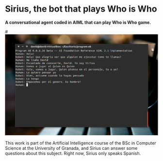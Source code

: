 # Sirius, the bot that plays Who is Who
**A conversational agent coded in AIML that can play Who is Who game.**

#![sirius-screenshot](https://raw.githubusercontent.com/dvcarrillo/sirius-AI/master/screenshot.png)

This work is part of the Artificial Intelligence course of the BSc in Computer Science at the University of Granada, 
and Sirius can answer some questions about this subject.
Right now, Sirius only speaks Spanish.
